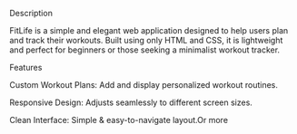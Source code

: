 Description

FitLife is a simple and elegant web application designed to help users plan and track their workouts. Built using only HTML and CSS, it is lightweight and perfect for beginners or those seeking a minimalist workout tracker.

Features

Custom Workout Plans: Add and display personalized workout routines.

Responsive Design: Adjusts seamlessly to different screen sizes.

Clean Interface: Simple & easy-to-navigate layout.Or more
